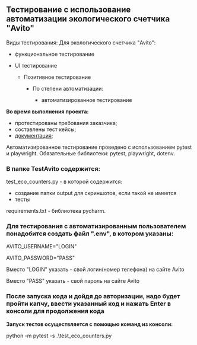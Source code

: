 ## Тестирование с использование автоматизации экологического счетчика "Avito"

Виды тестирования:
Для экологического счетчика "Avito":
    
+ функциональное тестирование
+ UI тестирование

   +  Позитивное тестирование
  
      + По степени автоматизации:

        + автоматизированное тестирование

**Во время выполнения проекта:**
+ протестированы требования заказчика;
+ составлены тест кейсы;
+ [документация](https://drive.google.com/file/d/1AKNT8Oz8vr1EaRLKZmQdhiBtkoLnsqYi/view);

Автоматизированное тестирование проведено с использованием pytest и playwright.
Обязательные библиотеки: pytest, playwright, dotenv.

### В папке TestAvito содержится: 
test_eco_counters.py - в которой содержится:
 + создание папки output для скриншотов, если такой не имеется 
 + тесты 

requirements.txt  - библиотека pycharm.

### Для тестирования с автоматизированным пользователем понадобится создать файл ".env", в котором указаны:

AVITO_USERNAME="LOGIN"

AVITO_PASSWORD="PASS"

Вместо "LOGIN" указать - свой логин(номер телефона) на сайте  Avito

Вместо "PASS" указать - свой пароль на сайте  Avito

### После запуска кода и дойдя до авторизации, надо будет пройти капчу, ввести указанный код и нажать Enter в консоли для продолжения кода 

**Запуск тестов осуществляется с помощью команд из консоли:**

python -m pytest -s .\test_eco_counters.py
